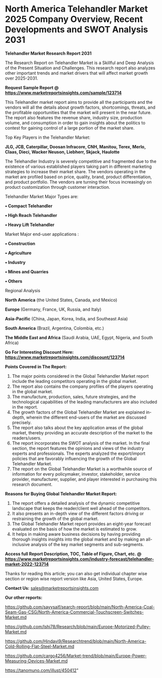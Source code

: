 # North America Telehandler Market 2025 Company Overview, Recent Developments and SWOT Analysis 2031

<strong>Telehandler Market Research Report 2031</strong>

The Research Report on Telehandler Market is a Skillful and Deep Analysis of the Present Situation and Challenges. This research report also analyzes other important trends and market drivers that will affect market growth over 2025-2031.

<strong>Request Sample Report @ <a href=https://www.marketreportsinsights.com/sample/123714>https://www.marketreportsinsights.com/sample/123714</a></strong>

This Telehandler market report aims to provide all the participants and the vendors will all the details about growth factors, shortcomings, threats, and the profitable opportunities that the market will present in the near future. The report also features the revenue share, industry size, production volume, and consumption in order to gain insights about the politics to contest for gaining control of a large portion of the market share.

Top Key Players in the Telehandler Market:

<strong>JLG, JCB, Caterpillar, Doosan Infracore, CNH, Manitou, Terex, Merlo, Claas, Dieci, Wacker Neuson, Liebherr, Skjack, Haulotte</strong>

The Telehandler Industry is severely competitive and fragmented due to the existence of various established players taking part in different marketing strategies to increase their market share. The vendors operating in the market are profiled based on price, quality, brand, product differentiation, and product portfolio. The vendors are turning their focus increasingly on product customization through customer interaction.

Telehandler Market Major Types are:

<strong>• Compact Telehandler

• High Reach Telehandler

• Heavy Lift Telehandler</strong>

Market Major end-user applications :

<strong>• Construction

• Agriculture

• Industry

• Mines and Quarries

• Others</strong>

Regional Analysis

</u><strong><b>North America</b></strong> (the United States, Canada, and Mexico)

<strong><b>Europe </b></strong>(Germany, France, UK, Russia, and Italy)

<strong><b>Asia-Pacific</b></strong> (China, Japan, Korea, India, and Southeast Asia)

<strong><b>South America</b></strong> (Brazil, Argentina, Colombia, etc.)

<strong><b>The Middle East and Africa</b></strong> (Saudi Arabia, UAE, Egypt, Nigeria, and South Africa)

<strong>Go For Interesting Discount Here: <a href=https://www.marketreportsinsights.com/discount/123714>https://www.marketreportsinsights.com/discount/123714</a></strong>

<strong>Points Covered in The Report:</strong>
<ol>
  <li>The major points considered in the Global Telehandler Market report include the leading competitors operating in the global market.</li>
  <li>The report also contains the company profiles of the players operating in the global market.</li>
  <li>The manufacture, production, sales, future strategies, and the technological capabilities of the leading manufacturers are also included in the report.</li>
  <li>The growth factors of the Global Telehandler Market are explained in-depth, wherein the different end-users of the market are discussed precisely.</li>
  <li>The report also talks about the key application areas of the global market, thereby providing an accurate description of the market to the readers/users.</li>
  <li>The report incorporates the SWOT analysis of the market. In the final section, the report features the opinions and views of the industry experts and professionals. The experts analyzed the export/import policies that are favorably influencing the growth of the Global Telehandler Market.</li>
  <li>The report on the Global Telehandler Market is a worthwhile source of information for every policymaker, investor, stakeholder, service provider, manufacturer, supplier, and player interested in purchasing this research document.</li>
</ol>
<strong>Reasons for Buying Global Telehandler Market Report:</strong>

<ol>
  <li>The report offers a detailed analysis of the dynamic competitive landscape that keeps the reader/client well ahead of the competitors.</li>
  <li>It also presents an in-depth view of the different factors driving or restraining the growth of the global market.</li>
  <li>The Global Telehandler Market report provides an eight-year forecast evaluated on the basis of how the market is estimated to grow.</li>
  <li>It helps in making aware business decisions by having providing thorough insights insights into the global market and by making an all-inclusive analysis of the key market segments and sub-segments.</li>
</ol>
<strong>Access full Report Description, TOC, Table of Figure, Chart, etc. @ <a href=https://www.marketreportsinsights.com/industry-forecast/telehandler-market-2022-123714>https://www.marketreportsinsights.com/industry-forecast/telehandler-market-2022-123714</a></strong>


Thanks for reading this article; you can also get individual chapter wise section or region wise report version like Asia, United States, Europe.

<strong>Contact Us:</strong>
sales@marketreportsinsights.com

<strong>Our other reports:</strong>

<a href=https://github.com/sayysaif/search-report/blob/main/North-America-Coal-Seam-Gas-CSG/North-America-Commercial-Touchscreen-Switches-Market.md>https://github.com/sayysaif/search-report/blob/main/North-America-Coal-Seam-Gas-CSG/North-America-Commercial-Touchscreen-Switches-Market.md</a>

<a href=https://github.com/Ishi78/Research/blob/main/Europe-Motorized-Pulley-Market.md>https://github.com/Ishi78/Research/blob/main/Europe-Motorized-Pulley-Market.md</a>

<a href=https://github.com/Hindavi9/Researchtrend/blob/main/North-America-Cold-Rolling-Flat-Steel-Market.md>https://github.com/Hindavi9/Researchtrend/blob/main/North-America-Cold-Rolling-Flat-Steel-Market.md</a>

<a href=https://github.com/cargo4256/Market-trend/blob/main/Europe-Power-Measuring-Devices-Market.md>https://github.com/cargo4256/Market-trend/blob/main/Europe-Power-Measuring-Devices-Market.md</a>

<a href=https://tanomuno.com/illust/450412>https://tanomuno.com/illust/450412</a>"
